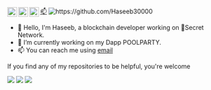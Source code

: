 <a href="https://discord.gg/8Q3BsnUujJ">
  <img align="left" alt="SecretNetwork's Discord" width="22px" src="https://raw.githubusercontent.com/peterthehan/peterthehan/master/assets/discord.svg" />
</a>
<a href="https://twitter.com/HaseebSaeed3000">
  <img align="left" alt="Haseeb Saeed | Twitter" width="22px" src="https://raw.githubusercontent.com/peterthehan/peterthehan/master/assets/twitter.svg" />
</a>
<a href="https://www.linkedin.com/in/haseebsaeed30000/">
  <img align="left" alt="Haseeb's LinkedIN" width="22px" src="https://raw.githubusercontent.com/peterthehan/peterthehan/master/assets/linkedin.svg" />
</a>
<a href="mailto:haseebsyed30000@gmail.com ">📫</a> 



<img src="https://komarev.com/ghpvc/?username=Haseeb30000" alt="https://github.com/Haseeb30000" />
<br />

- 👋 Hello, I'm Haseeb, a blockchain developer working on 🤫Secret Network.
- 🌊 I’m currently working on my Dapp POOLPARTY.
- 📫 You can reach me using [email](mailto:haseebsyed30000@gmail.com)
<!-- 
![Anurag's GitHub stats](https://github-readme-stats.vercel.app/api?username=Haseeb30000&show_icons=true&theme=dark)

![Top Langs](https://github-readme-stats.vercel.app/api/top-langs/?username=Haseeb30000&theme=dark) -->

If you find any of my repositories to be helpful, you're welcome

  <img src ="https://github-readme-stats.vercel.app/api?username=Haseeb30000&show_icons=true&count_private=true&theme=merko&hide_border=true&bg_color=00000000&hide_rank=true">
  <img src ="https://github-readme-stats.vercel.app/api/top-langs/?username=Haseeb30000&layout=compact&hide_border=true&theme=merko&bg_color=00000000&langs_count=8">
  <img src ="https://github-readme-streak-stats.herokuapp.com/?user=Haseeb30000&theme=merko&hide_border=true&background=FFFFFF00">
  <br>
  <br>
</p>



